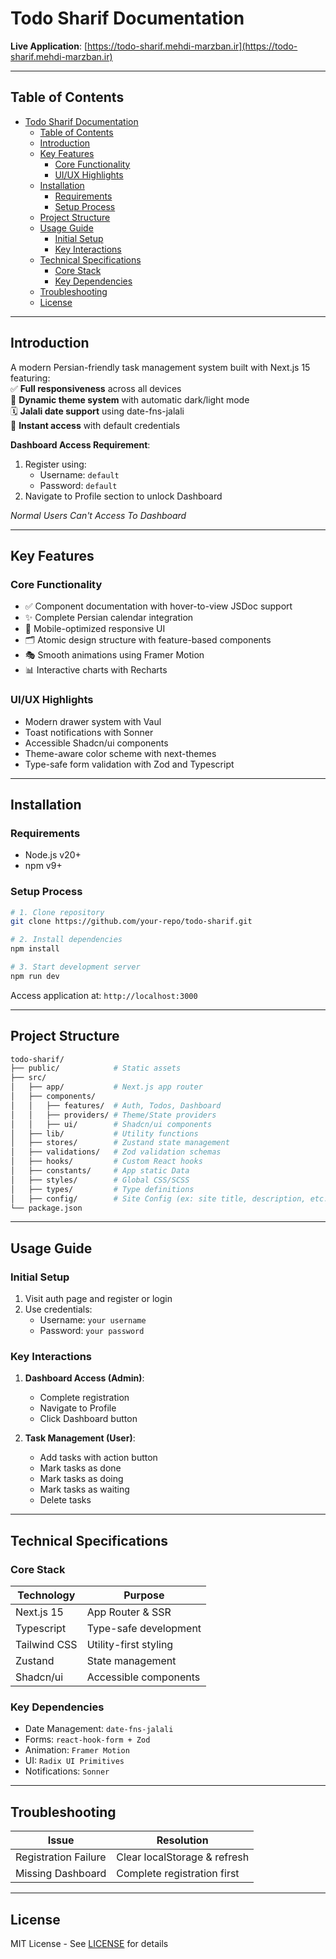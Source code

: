 # Todo Sharif Documentation

**Live Application**: [https://todo-sharif.mehdi-marzban.ir](https://todo-sharif.mehdi-marzban.ir)  

---

## Table of Contents  
- [Todo Sharif Documentation](#todo-sharif-documentation)
  - [Table of Contents](#table-of-contents)
  - [Introduction](#introduction)
  - [Key Features](#key-features)
    - [Core Functionality](#core-functionality)
    - [UI/UX Highlights](#uiux-highlights)
  - [Installation](#installation)
    - [Requirements](#requirements)
    - [Setup Process](#setup-process)
  - [Project Structure](#project-structure)
  - [Usage Guide](#usage-guide)
    - [Initial Setup](#initial-setup)
    - [Key Interactions](#key-interactions)
  - [Technical Specifications](#technical-specifications)
    - [Core Stack](#core-stack)
    - [Key Dependencies](#key-dependencies)
  - [Troubleshooting](#troubleshooting)
  - [License](#license)

---

## Introduction  

A modern Persian-friendly task management system built with Next.js 15 featuring:  
✅ **Full responsiveness** across all devices  
🎨 **Dynamic theme system** with automatic dark/light mode  
🗓️ **Jalali date support** using date-fns-jalali  
🔐 **Instant access** with default credentials  

**Dashboard Access Requirement**:  

1. Register using:  
   - Username: `default`  
   - Password: `default`  
2. Navigate to Profile section to unlock Dashboard  

*Normal Users Can't Access To Dashboard*

---

## Key Features  

### Core Functionality

- ✅ Component documentation with hover-to-view JSDoc support
- ✨ Complete Persian calendar integration  
- 📱 Mobile-optimized responsive UI  
- 🗂️ Atomic design structure with feature-based components  
- 🎭 Smooth animations using Framer Motion  
- 📊 Interactive charts with Recharts  

### UI/UX Highlights

- Modern drawer system with Vaul  
- Toast notifications with Sonner  
- Accessible Shadcn/ui components  
- Theme-aware color scheme with next-themes  
- Type-safe form validation with Zod and Typescript
  
---

## Installation

### Requirements

- Node.js v20+  
- npm v9+  

### Setup Process

```bash
# 1. Clone repository
git clone https://github.com/your-repo/todo-sharif.git

# 2. Install dependencies
npm install

# 3. Start development server
npm run dev
```

Access application at: `http://localhost:3000`

---

## Project Structure

```bash
todo-sharif/
├── public/            # Static assets
├── src/
│   ├── app/           # Next.js app router
│   ├── components/    
│   │   ├── features/  # Auth, Todos, Dashboard
│   │   ├── providers/ # Theme/State providers
│   │   ├── ui/        # Shadcn/ui components
│   ├── lib/           # Utility functions
│   ├── stores/        # Zustand state management
│   ├── validations/   # Zod validation schemas
│   ├── hooks/         # Custom React hooks  
│   ├── constants/     # App static Data  
│   ├── styles/        # Global CSS/SCSS
│   ├── types/         # Type definitions
│   ├── config/        # Site Config (ex: site title, description, etc.)
└── package.json
```

---

## Usage Guide

### Initial Setup

1. Visit auth page and register or login
2. Use credentials:  
   - Username: `your username`  
   - Password: `your password`  

### Key Interactions

1. **Dashboard Access (Admin)**:  
   - Complete registration  
   - Navigate to Profile  
   - Click Dashboard button  

2. **Task Management (User)**:  
   - Add tasks with action button  
   - Mark tasks as done
   - Mark tasks as doing
   - Mark tasks as waiting
   - Delete tasks
---

## Technical Specifications

### Core Stack

| Technology | Purpose |  
|------------|---------|  
| Next.js 15 | App Router & SSR |  
| Typescript | Type-safe development |  
| Tailwind CSS | Utility-first styling |  
| Zustand | State management |  
| Shadcn/ui | Accessible components |  

### Key Dependencies

- Date Management: `date-fns-jalali`  
- Forms: `react-hook-form + Zod`  
- Animation: `Framer Motion`  
- UI: `Radix UI Primitives`  
- Notifications: `Sonner`  

---

## Troubleshooting

| Issue | Resolution |  
|-------|------------|  
| Registration Failure | Clear localStorage & refresh |  
| Missing Dashboard | Complete registration first |  

---

## License  

MIT License - See [LICENSE](LICENSE) for details  
